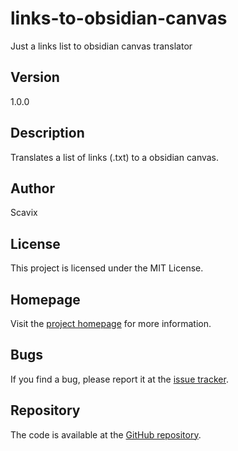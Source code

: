 # links-to-obsidian-canvas
Just a links list to obsidian canvas translator

## Version

1.0.0

## Description

Translates a list of links (.txt) to a obsidian canvas.

## Author

Scavix

## License

This project is licensed under the MIT License.

## Homepage

Visit the [project homepage](https://github.com/Scavix/links-to-obsidian-canvas) for more information.

## Bugs

If you find a bug, please report it at the [issue tracker](https://github.com/Scavix/links-to-obsidian-canvas/issues).

## Repository

The code is available at the [GitHub repository](https://github.com/Scavix/links-to-obsidian-canvas.git).
